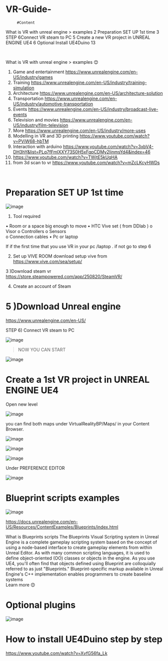 # VR-Guide-


         #Content 

What is VR with unreal engine > examples 	2
Preparation SET UP  1st time	3
STEP 6Connect VR steam   to PC	5
Create a new VR project in UNREAL ENGINE UE4	6
Optional Install  UE4Duino	13


 


What is VR with unreal engine > examples 😊 

1)	Game and entertainment https://www.unrealengine.com/en-US/industry/games  
2)	Training  https://www.unrealengine.com/en-US/industry/training-simulation 
3)	Architecture https://www.unrealengine.com/en-US/architecture-solution 
4)	Transportation https://www.unrealengine.com/en-US/industry/automotive-transportation 
5)	Events https://www.unrealengine.com/en-US/industry/broadcast-live-events 
6)	Television and movies https://www.unrealengine.com/en-US/industry/film-television 
7)	More https://www.unrealengine.com/en-US/industry/more-uses 
8)	Modelling in VR and 3D printing   https://www.youtube.com/watch?v=PViW68-hbTM
9)	Interaction with arduino   https://www.youtube.com/watch?v=3xbV4-DH3hY&list=PLq7fFmlXXY73S0H5xFqpCDMy2IinmsYd4&index=46
10)	https://www.youtube.com/watch?v=TWjtE5kUqHA 
11)	from 3d scan to vr https://www.youtube.com/watch?v=mZcLKcyHWDs 

 


# Preparation SET UP  1st time 

![image](https://user-images.githubusercontent.com/46813348/114923107-b5c0e780-9e2c-11eb-84a5-40ce431ddf85.png)

1) Tool required   

•	Room or a space  big enough to move 
•	HTC Vive set  ( from DDlab ) 
o	Visor
o	Controllers 
o	Sensors  
o	Connection cables 
•	Pc or laptop 

If if the first time that you use VR in your pc /laptop . if not go to step  6 

  2) Set up VIVE ROOM download setup vive from https://www.vive.com/sea/setup/   
 

 3 )Download steam vr      https://store.steampowered.com/app/250820/SteamVR/  


 4)	Create an account of Steam  

 

# 5 )Download Unreal engine      
https://www.unrealengine.com/en-US/ 
 






STEP 6) Connect VR steam   to PC

 ![image](https://user-images.githubusercontent.com/46813348/114928939-79dd5080-9e33-11eb-8de3-94e358bb63ef.png)

  >   NOW YOU CAN START 

![image](https://user-images.githubusercontent.com/46813348/114925797-d6d70780-9e2f-11eb-9168-ab283f66842a.png)






# Create a 1st VR project in UNREAL ENGINE UE4 


 


 

Open new level 

 ![image](https://user-images.githubusercontent.com/46813348/114923250-e43ec280-9e2c-11eb-8495-ae568ebb42ff.png)


you can find both maps under VirtualRealityBP/Maps/ in your Content Browser.   

 
 ![image](https://user-images.githubusercontent.com/46813348/114925536-88296d80-9e2f-11eb-8a0a-48424d1a30b6.png)

 
 ![image](https://user-images.githubusercontent.com/46813348/114925477-72b44380-9e2f-11eb-8cfe-375095ad54b1.png)
 
![image](https://user-images.githubusercontent.com/46813348/114925365-4d273a00-9e2f-11eb-8e1e-286ba1591831.png)

 

Under PREFERENCE EDITOR 


 ![image](https://user-images.githubusercontent.com/46813348/114928264-af356e80-9e32-11eb-8252-48bb85184fa1.png)


# Blueprint scripts examples 

![image](https://user-images.githubusercontent.com/46813348/114925004-d8ec9680-9e2e-11eb-8523-b3ea66e388fc.png)



 
https://docs.unrealengine.com/en-US/Resources/ContentExamples/Blueprints/index.html 

What is Blueprints scripts
The Blueprints Visual Scripting system in Unreal Engine is a complete gameplay scripting system based on the concept of using a node-based interface to create gameplay elements from within Unreal Editor. As with many common scripting languages, it is used to define object-oriented (OO) classes or objects in the engine. As you use UE4, you'll often find that objects defined using Blueprint are colloquially referred to as just "Blueprints." 
 Blueprint-specific markup available in Unreal Engine's C++ implementation enables programmers to create baseline systems   
 Learn more 😊  


# Optional plugins 

![image](https://user-images.githubusercontent.com/46813348/114923392-0e908000-9e2d-11eb-9f06-7a5eadc5850b.png)



# How to install UE4Duino step by step 
  https://www.youtube.com/watch?v=XvfG56fa_Lk 
